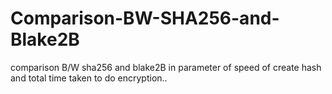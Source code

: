 # Comparison-BW-SHA256-and-Blake2B
comparison B/W sha256 and blake2B in parameter of speed of create hash and total time taken to do encryption..

